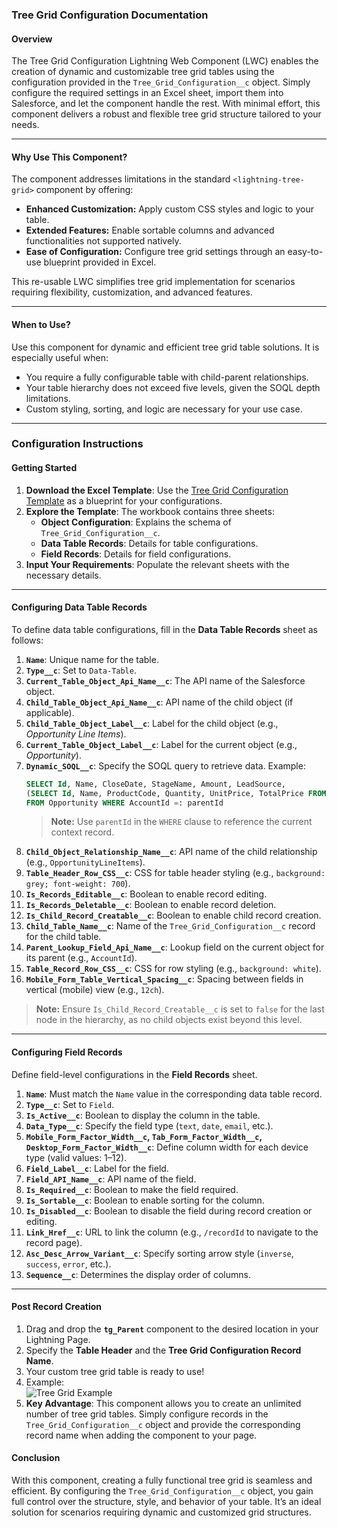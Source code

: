 ### **Tree Grid Configuration Documentation**

#### **Overview**  
The Tree Grid Configuration Lightning Web Component (LWC) enables the creation of dynamic and customizable tree grid tables using the configuration provided in the `Tree_Grid_Configuration__c` object. Simply configure the required settings in an Excel sheet, import them into Salesforce, and let the component handle the rest. With minimal effort, this component delivers a robust and flexible tree grid structure tailored to your needs.

---

#### **Why Use This Component?**  
The component addresses limitations in the standard `<lightning-tree-grid>` component by offering:  
- **Enhanced Customization:** Apply custom CSS styles and logic to your table.  
- **Extended Features:** Enable sortable columns and advanced functionalities not supported natively.  
- **Ease of Configuration:** Configure tree grid settings through an easy-to-use blueprint provided in Excel.  

This re-usable LWC simplifies tree grid implementation for scenarios requiring flexibility, customization, and advanced features.

---

#### **When to Use?**  
Use this component for dynamic and efficient tree grid table solutions. It is especially useful when:  
- You require a fully configurable table with child-parent relationships.  
- Your table hierarchy does not exceed five levels, given the SOQL depth limitations.  
- Custom styling, sorting, and logic are necessary for your use case.

---

### **Configuration Instructions**  

#### **Getting Started**  
1. **Download the Excel Template**: Use the [Tree Grid Configuration Template](https://github.com/user-attachments/files/18055920/Tree.Grid.Configuration.xlsx) as a blueprint for your configurations.  
2. **Explore the Template**: The workbook contains three sheets:
   - **Object Configuration**: Explains the schema of `Tree_Grid_Configuration__c`.  
   - **Data Table Records**: Details for table configurations.  
   - **Field Records**: Details for field configurations.  
3. **Input Your Requirements**: Populate the relevant sheets with the necessary details.

---

#### **Configuring Data Table Records**  
To define data table configurations, fill in the **Data Table Records** sheet as follows:  

1. **`Name`**: Unique name for the table.  
2. **`Type__c`**: Set to `Data-Table`.  
3. **`Current_Table_Object_Api_Name__c`**: The API name of the Salesforce object.  
4. **`Child_Table_Object_Api_Name__c`**: API name of the child object (if applicable).  
5. **`Child_Table_Object_Label__c`**: Label for the child object (e.g., *Opportunity Line Items*).  
6. **`Current_Table_Object_Label__c`**: Label for the current object (e.g., *Opportunity*).  
7. **`Dynamic_SOQL__c`**: Specify the SOQL query to retrieve data. Example:  
   ```sql
   SELECT Id, Name, CloseDate, StageName, Amount, LeadSource, 
   (SELECT Id, Name, ProductCode, Quantity, UnitPrice, TotalPrice FROM OpportunityLineItems) 
   FROM Opportunity WHERE AccountId =: parentId
   ```
   > **Note:** Use `parentId` in the `WHERE` clause to reference the current context record.  
8. **`Child_Object_Relationship_Name__c`**: API name of the child relationship (e.g., `OpportunityLineItems`).  
9. **`Table_Header_Row_CSS__c`**: CSS for table header styling (e.g., `background: grey; font-weight: 700`).  
10. **`Is_Records_Editable__c`**: Boolean to enable record editing.  
11. **`Is_Records_Deletable__c`**: Boolean to enable record deletion.  
12. **`Is_Child_Record_Creatable__c`**: Boolean to enable child record creation.  
13. **`Child_Table_Name__c`**: Name of the `Tree_Grid_Configuration__c` record for the child table.  
14. **`Parent_Lookup_Field_Api_Name__c`**: Lookup field on the current object for its parent (e.g., `AccountId`).  
15. **`Table_Record_Row_CSS__c`**: CSS for row styling (e.g., `background: white`).  
16. **`Mobile_Form_Table_Vertical_Spacing__c`**: Spacing between fields in vertical (mobile) view (e.g., `12ch`).

> **Note:** Ensure `Is_Child_Record_Creatable__c` is set to `false` for the last node in the hierarchy, as no child objects exist beyond this level.

---

#### **Configuring Field Records**  
Define field-level configurations in the **Field Records** sheet.  

1. **`Name`**: Must match the `Name` value in the corresponding data table record.  
2. **`Type__c`**: Set to `Field`.  
3. **`Is_Active__c`**: Boolean to display the column in the table.  
4. **`Data_Type__c`**: Specify the field type (`text`, `date`, `email`, etc.).  
5. **`Mobile_Form_Factor_Width__c`, `Tab_Form_Factor_Width__c`, `Desktop_Form_Factor_Width__c`**: Define column width for each device type (valid values: 1–12).  
6. **`Field_Label__c`**: Label for the field.  
7. **`Field_API_Name__c`**: API name of the field.  
8. **`Is_Required__c`**: Boolean to make the field required.  
9. **`Is_Sortable__c`**: Boolean to enable sorting for the column.  
10. **`Is_Disabled__c`**: Boolean to disable the field during record creation or editing.  
11. **`Link_Href__c`**: URL to link the column (e.g., `/recordId` to navigate to the record page).  
12. **`Asc_Desc_Arrow_Variant__c`**: Specify sorting arrow style (`inverse`, `success`, `error`, etc.).  
13. **`Sequence__c`**: Determines the display order of columns.

---

#### **Post Record Creation**  

1. Drag and drop the **`tg_Parent`** component to the desired location in your Lightning Page.  
2. Specify the **Table Header** and the **Tree Grid Configuration Record Name**.  
3. Your custom tree grid table is ready to use!  
4. Example:  
   ![Tree Grid Example](https://github.com/user-attachments/assets/10a8d32d-2ca2-4396-9871-4e1febe4ca29)  
5. **Key Advantage**: This component allows you to create an unlimited number of tree grid tables. Simply configure records in the `Tree_Grid_Configuration__c` object and provide the corresponding record name when adding the component to your page.


#### **Conclusion**  
With this component, creating a fully functional tree grid is seamless and efficient. By configuring the `Tree_Grid_Configuration__c` object, you gain full control over the structure, style, and behavior of your table. It’s an ideal solution for scenarios requiring dynamic and customized grid structures.
